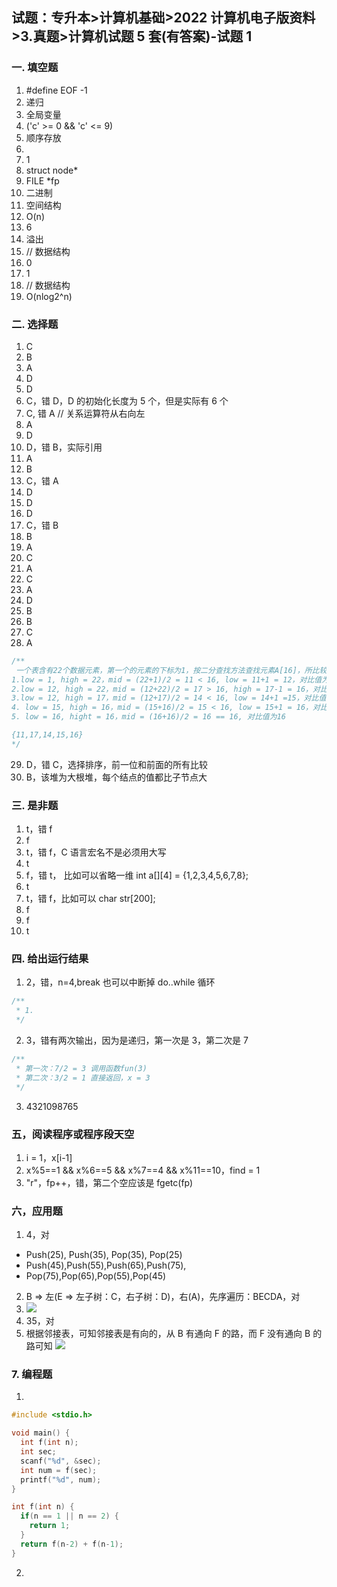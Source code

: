 ## 试题：专升本>计算机基础>2022 计算机电子版资料>3.真题>计算机试题 5 套(有答案)-试题 1

### 一. 填空题

1. #define EOF -1
2. 递归
3. 全局变量
4. ('c' >= 0 && 'c' <= 9)
5. 顺序存放
6.
7. 1
8. struct node\*
9. FILE \*fp
10. 二进制
11. 空间结构
12. O(n)
13. 6
14. 溢出
15. // 数据结构
16. 0
17. 1
18. // 数据结构
19. O(nlog2^n)

### 二. 选择题

1. C
2. B
3. A
4. D
5. D
6. C，错 D，D 的初始化长度为 5 个，但是实际有 6 个
7. C, 错 A // 关系运算符从右向左
8. A
9. D
10. D，错 B，实际引用
11. A
12. B
13. C，错 A
14. D
15. D
16. D
17. C，错 B
18. B
19. A
20. C
21. A
22. C
23. A
24. D
25. B
26. B
27. C
28. A

```c
/**
 一个表含有22个数据元素，第一个的元素的下标为1，按二分查找方法查找元素A[16]，所比较的元素下标依次为？
1.low = 1, high = 22，mid = (22+1)/2 = 11 < 16, low = 11+1 = 12，对比值为11
2.low = 12, high = 22，mid = (12+22)/2 = 17 > 16, high = 17-1 = 16，对比值为17
3.low = 12, high = 17，mid = (12+17)/2 = 14 < 16, low = 14+1 =15，对比值为14
4. low = 15, high = 16，mid = (15+16)/2 = 15 < 16, low = 15+1 = 16，对比值为15
5. low = 16, hight = 16，mid = (16+16)/2 = 16 == 16, 对比值为16

{11,17,14,15,16}
*/
```

29. D，错 C，选择排序，前一位和前面的所有比较
30. B，该堆为大根堆，每个结点的值都比子节点大

### 三. 是非题

1. t，错 f
2. f
3. t，错 f，C 语言宏名不是必须用大写
4. t
5. f，错 t， 比如可以省略一维 int a[][4] = {1,2,3,4,5,6,7,8};
6. t
7. t，错 f，比如可以 char str[200];
8. f
9. f
10. t

### 四. 给出运行结果

1. 2，错，n=4,break 也可以中断掉 do..while 循环

```c
/**
 * 1.
 */
```

2. 3，错有两次输出，因为是递归，第一次是 3，第二次是 7

```c
/**
 * 第一次：7/2 = 3 调用函数fun(3)
 * 第二次：3/2 = 1 直接返回，x = 3
 */
```

3. 4321098765

### 五，阅读程序或程序段天空

1.  i = 1，x[i-1]
2.  x%5==1 && x%6==5 && x%7==4 && x%11==10，find = 1
3.  "r"，fp++，错，第二个空应该是 fgetc(fp)

### 六，应用题

1. 4，对

- Push(25), Push(35), Pop(35), Pop(25)
- Push(45),Push(55),Push(65),Push(75),
- Pop(75),Pop(65),Pop(55),Pop(45)

2. B => 左(E => 左子树：C，右子树：D)，右(A)，先序遍历：BECDA，对
3. ![](https://blog-1300014307.cos.ap-guangzhou.myqcloud.com/202310051649232.png)
4. 35，对
5. 根据邻接表，可知邻接表是有向的，从 B 有通向 F 的路，而 F 没有通向 B 的路可知
   ![](https://blog-1300014307.cos.ap-guangzhou.myqcloud.com/202310051649233.png)

### 7. 编程题

1.

```c
#include <stdio.h>

void main() {
  int f(int n);
  int sec;
  scanf("%d", &sec);
  int num = f(sec);
  printf("%d", num);
}

int f(int n) {
  if(n == 1 || n == 2) {
    return 1;
  }
  return f(n-2) + f(n-1);
}
```

2.
